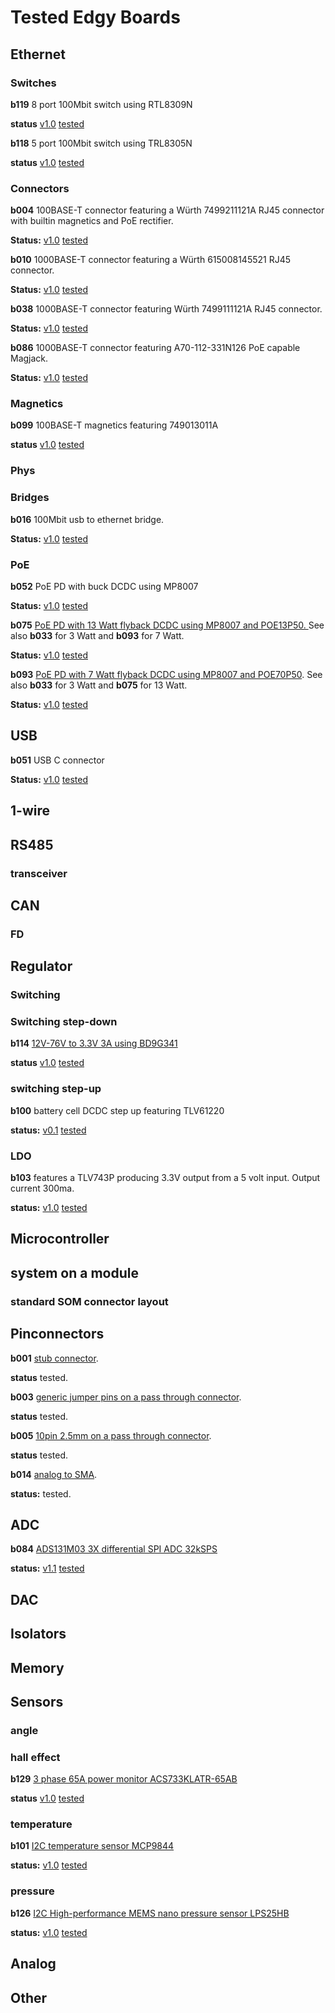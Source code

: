 # Tested Edgy Boards
## Ethernet
### Switches 

**b119** 8 port 100Mbit switch using RTL8309N

**status** [v1.0](https://github.com/skunkforce/b119_8_port_100BASE-T_switch_RTL8309N/releases/tag/v1.0rc) [tested](https://github.com/skunkforce/b119_8_port_100BASE-T_switch_RTL8309N/blob/master/TESTS.md)

**b118** 5 port 100Mbit switch using TRL8305N

**status** [v1.0](https://github.com/skunkforce/b118_5_port_100BASE-T_switch_RTL8305N/releases/tag/v1.0rc) [tested](https://github.com/skunkforce/b118_5_port_100BASE-T_switch_RTL8305N/blob/master/TESTS.md)

### Connectors

**b004** 100BASE-T connector featuring a Würth 7499211121A RJ45 connector with builtin magnetics and PoE rectifier.

**Status:** [v1.0](https://github.com/skunkforce/b004_ethernet_to_019_100BASE-T_and_rectified_PoE/releases/tag/v1.0rc) [tested](https://github.com/skunkforce/b004_ethernet_to_019_100BASE-T_and_rectified_PoE/blob/master/TESTS.md)

**b010** 1000BASE-T connector featuring a Würth 615008145521 RJ45 connector.

**Status:** [v1.0](https://github.com/skunkforce/b010_ethernet_009_to_RJ45_615008145521/releases/tag/v1.0rc) [tested](https://github.com/skunkforce/b010_ethernet_009_to_RJ45_615008145521/blob/master/TESTS.md)

**b038** 1000BASE-T connector featuring Würth 7499111121A RJ45 connector.

**Status:** [v1.0](https://github.com/skunkforce/b038_gigabit_RJ45_7499111121A/releases/tag/v1.0rc) [tested](https://github.com/skunkforce/b038_gigabit_RJ45_7499111121A/blob/master/TESTS.md)

**b086** 1000BASE-T connector featuring A70-112-331N126 PoE capable Magjack.

**Status:** [v1.0](https://github.com/skunkforce/b086_magjack_1000BASE-T_PoE-_A70-112-331N126/releases/tag/v1.0rc) [tested](https://github.com/skunkforce/b086_magjack_1000BASE-T_PoE-_A70-112-331N126/blob/master/TESTS.md)

### Magnetics

**b099** 100BASE-T magnetics featuring 749013011A

**status** [v1.0](https://github.com/skunkforce/b099_100BASE-T_magnetics_749013011A/releases/tag/v1.0rc) [tested](https://github.com/skunkforce/b099_100BASE-T_magnetics_749013011A/blob/master/TESTS.md)

### Phys

### Bridges

**b016** 100Mbit usb to ethernet bridge.

**Status:** [v1.0](https://github.com/skunkforce/b016_008_USB_to_009_ethernet_LAN9500A/releases/tag/v1.0) [tested](https://github.com/skunkforce/b016_008_USB_to_009_ethernet_LAN9500A/blob/master/TESTS.md)

### PoE

**b052** PoE PD with buck DCDC using MP8007

**Status:** [v1.0](https://github.com/skunkforce/b052_PoE_PD_with_buck_DCDC_MP8007/releases/tag/v1.0rc) [tested](https://github.com/skunkforce/b052_PoE_PD_with_buck_DCDC_MP8007/blob/master/TESTS.md)

**b075** [PoE PD with 13 Watt flyback DCDC using MP8007 and POE13P50. ](https://github.com/skunkforce/b075_PoE_PD_DCDC_5V_13W_isolated_flyback_MP8007)
See also **b033** for 3 Watt and **b093** for 7 Watt.

**Status:** [v1.0](https://github.com/skunkforce/b075_PoE_PD_DCDC_5V_13W_isolated_flyback_MP8007/releases/tag/v1.0) [tested](https://github.com/skunkforce/b075_PoE_PD_DCDC_5V_13W_isolated_flyback_MP8007/blob/master/TESTS.md)

**b093** [PoE PD with 7 Watt flyback DCDC using MP8007 and POE70P50](https://github.com/skunkforce/b093_PoE_PD_DCDC_isolated_flyback_MP8007). 
See also **b033** for 3 Watt and **b075** for 13 Watt.

**Status:** [v1.0](https://github.com/skunkforce/b093_PoE_PD_DCDC_isolated_flyback_MP8007/releases/tag/v1.0) [tested](https://github.com/skunkforce/b093_PoE_PD_DCDC_isolated_flyback_MP8007/releases/tag/v1.0)

## USB

**b051** USB C connector

**Status:** [v1.0](https://github.com/skunkforce/b051_008_to_USB_C_USB4105-GF-A/releases/tag/v1.0rc) [tested](https://github.com/skunkforce/b051_008_to_USB_C_USB4105-GF-A/blob/master/TESTS.md)

## 1-wire

## RS485
### transceiver

## CAN

### FD

## Regulator
### Switching
### Switching step-down

**b114** [12V-76V to 3.3V 3A using BD9G341](https://github.com/skunkforce/b114_dcdc_step_down_12V-76V_in_3.3V_3A_out_BD9G341)

**status** [v1.0](https://github.com/skunkforce/b114_dcdc_step_down_12V-76V_in_3.3V_3A_out_BD9G341/releases/tag/v1.0) [tested](https://github.com/skunkforce/b114_dcdc_step_down_12V-76V_in_3.3V_3A_out_BD9G341/blob/master/TESTS.md)

### switching step-up
**b100** battery cell DCDC step up featuring TLV61220

**status:** [v0.1](https://github.com/skunkforce/b100_dcdc-step-up-TLV61220/releases/tag/v0.1) [tested](https://github.com/skunkforce/b100_dcdc-step-up-TLV61220/blob/master/TESTS.md)

### LDO

**b103** features a TLV743P producing 3.3V output from a 5 volt input. 
Output current 300ma.

**status:** [v1.0](https://github.com/skunkforce/b103_5v_to_3.3v_300mA_LDO_TLV743P/releases/tag/v1.0rc) [tested](https://github.com/skunkforce/b103_5v_to_3.3v_300mA_LDO_TLV743P/blob/master/TESTS.md)

## Microcontroller

## system on a module
### standard SOM connector layout

## Pinconnectors
**b001** [stub connector](https://github.com/skunkforce/b001_stub_connector).

**status** tested.

**b003** [generic jumper pins on a pass through connector](https://github.com/skunkforce/b003_jumpers).

**status** tested.

**b005** [10pin 2.5mm on a pass through connector](https://github.com/skunkforce/b005_pass_through_10_pin_2.54mm).

**status** tested.

**b014** [analog to SMA](https://github.com/skunkforce/b014_analog_to_SMA).

**status:** tested. 

## ADC
**b084** [ADS131M03 3X differential SPI ADC 32kSPS](https://github.com/skunkforce/b084_3x_diff_ADC_ADS131M03)

**status:** [v1.1](https://github.com/skunkforce/b084_3x_diff_ADC_ADS131M03/releases/tag/v1.1rc) [tested](https://github.com/skunkforce/b084_3x_diff_ADC_ADS131M03/blob/master/TESTS.md)

## DAC

## Isolators

## Memory

## Sensors
### angle

### hall effect
**b129** [3 phase 65A power monitor ACS733KLATR-65AB](https://github.com/skunkforce/b129_65A_hall_effect_ACS733KLATR-65AB)

**status** [v1.0](https://github.com/skunkforce/b129_65A_hall_effect_ACS733KLATR-65AB/releases/tag/v1.0rc) [tested](https://github.com/skunkforce/b129_65A_hall_effect_ACS733KLATR-65AB/blob/master/TESTS.md)

### temperature
**b101** [I2C temperature sensor MCP9844](https://github.com/skunkforce/b101_I2C_temperature_sensor_MCP9844)

**status:** [v1.0](https://github.com/skunkforce/b101_I2C_temperature_sensor_MCP9844/releases/tag/v1.0rc) [tested](https://github.com/skunkforce/b101_I2C_temperature_sensor_MCP9844/blob/master/TESTS.md)

### pressure
**b126** [I2C High-performance MEMS nano pressure sensor LPS25HB](https://github.com/skunkforce/b126_High-performance_MEMS_nano_pressure_sensor_LPS25HB)

**status:** [v1.0](https://github.com/skunkforce/b126_High-performance_MEMS_nano_pressure_sensor_LPS25HB/releases/tag/v1.0) [tested](https://github.com/skunkforce/b126_High-performance_MEMS_nano_pressure_sensor_LPS25HB/blob/master/TESTS.md)

## Analog

## Other
